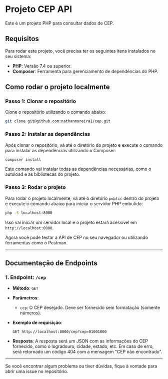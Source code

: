 # Projeto CEP API

Este é um projeto PHP para consultar dados de CEP.

## Requisitos

Para rodar este projeto, você precisa ter os seguintes itens instalados no seu sistema:

- **PHP**: Versão 7.4 ou superior.
- **Composer**: Ferramenta para gerenciamento de dependências do PHP.

## Como rodar o projeto localmente

### Passo 1: Clonar o repositório

Clone o repositório utilizando o comando abaixo:

```bash
git clone git@github.com:nathanmoreira1/cep.git
```

### Passo 2: Instalar as dependências

Após clonar o repositório, vá até o diretório do projeto e execute o comando para instalar as dependências utilizando o Composer:

```bash
composer install
```

Este comando vai instalar todas as dependências necessárias, como o autoload e as bibliotecas do projeto.

### Passo 3: Rodar o projeto

Para rodar o projeto localmente, vá até o diretório `public` dentro do projeto e execute o comando abaixo para iniciar o servidor PHP embutido:

```bash
php -S localhost:8000
```

Isso vai iniciar um servidor local e o projeto estará acessível em `http://localhost:8000`.

Agora você pode testar a API de CEP no seu navegador ou utilizando ferramentas como o Postman.

---

## Documentação de Endpoints

### 1. Endpoint: `/cep`

- **Método**: `GET`
- **Parâmetros**:
  - `cep`: O CEP desejado. Deve ser fornecido sem formatação (somente números).

- **Exemplo de requisição**:

  `GET http://localhost:8000/cep?cep=01001000`

- **Resposta**:
  A resposta será um JSON com as informações do CEP fornecido, como o logradouro, cidade, estado, etc. Em caso de erro, será retornado um código 404 com a mensagem "CEP não encontrado".

---

Se você encontrar algum problema ou tiver dúvidas, fique à vontade para abrir uma issue no repositório.
